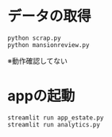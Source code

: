 # データの取得
```
python scrap.py
python mansionreview.py
```
※動作確認してない

# appの起動

```
streamlit run app_estate.py
streamlit run analytics.py
```